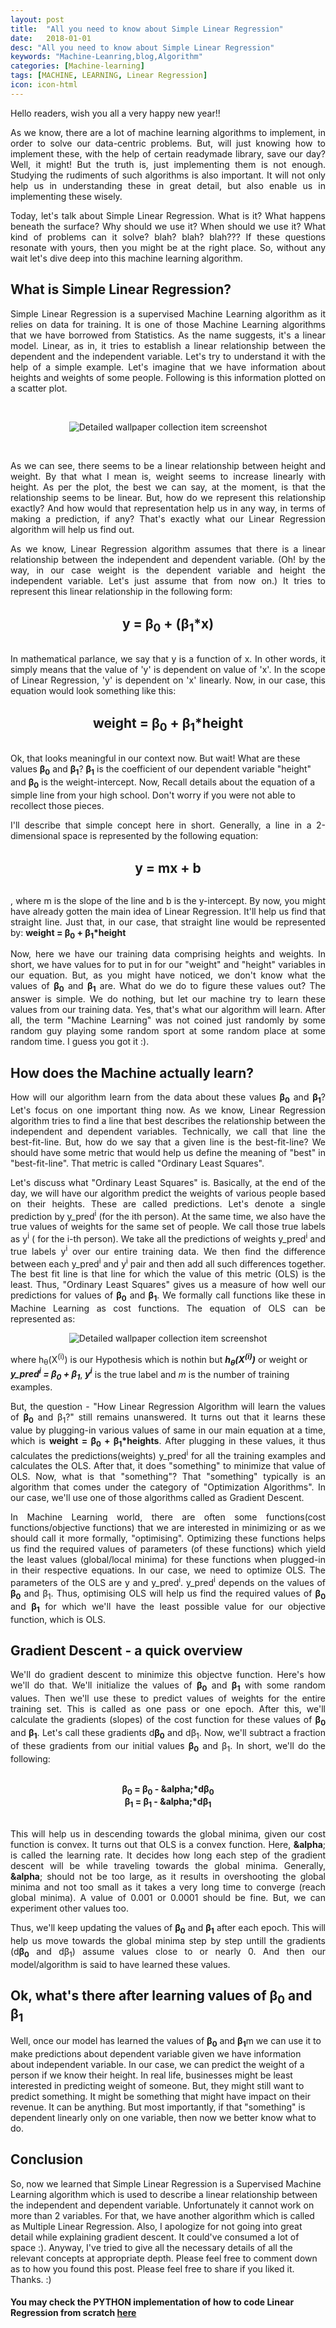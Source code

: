 ```yaml
---
layout: post
title:  "All you need to know about Simple Linear Regression"
date:   2018-01-01
desc: "All you need to know about Simple Linear Regression"
keywords: "Machine-Leanring,blog,Algorithm"
categories: [Machine-learning]
tags: [MACHINE, LEARNING, Linear Regression]
icon: icon-html
---
```


Hello readers, wish you all a very happy new year!!
<p align="justify">
As we know, there are a lot of machine learning algorithms to implement, in order to solve our data-centric problems. But, will just knowing how to implement these, with the help of certain readymade library, save our day? Well, it might! But the truth is, just implementing them is not enough. Studying the rudiments of such algorithms is also important. It will not only help us in understanding these in great detail, but also enable us in implementing these wisely.
</p>

<p align="justify">
Today, let's talk about Simple Linear Regression. What is it? What happens beneath the surface? Why should we use it? When should we use it? What kind of problems can it solve? blah? blah? blah??? If these questions resonate with yours, then you might be at the right place. So, without any wait let's dive deep into this machine learning algorithm.
</p>

## What is Simple Linear Regression?
<p align="justify">
Simple Linear Regression is a supervised Machine Learning algorithm as it relies on data for training. It is one of those Machine Learning algorithms that we have borrowed from Statistics.  As the name suggests, it's a linear model. Linear, as in, it tries to establish a linear relationship between the dependent and the independent variable. Let's try to understand it with the help of a simple example. Let's imagine that we have information about heights and weights of some people. Following is this information plotted on a scatter plot.
</p>

<br>
<p align="center">
  <img alt="Detailed wallpaper collection item screenshot" title="Height vs Weight"  src="/static/assets/img/posts/LinearRegressionScatterPlot.JPG">
</p>
<br>

<p align="justify">
As we can see, there seems to be a linear relationship between height and weight. By that what I mean is, weight seems to increase linearly with height. As per the plot, the best we can say, at the moment, is that the relationship seems to be linear. But, how do we represent this relationship exactly? And how would that representation help us in any way, in terms of making a prediction, if any? That's exactly what our Linear Regression algorithm will help us find out.
</p>

<p align="justify">
As we know, Linear Regression algorithm assumes that there is a linear relationship between the independent and dependent variable. (Oh! by the way, in our case weight is the dependent variable and height the independent variable. Let's just assume that from now on.) It tries to represent this linear relationship in the following form:
</p>

<br>
<div style="font-size: 150%; font-weight: bold; ">
<center>y = <b>&beta;<sub>0</sub></b> + (&beta;<sub>1</sub>*x)</center>
</div>
<br>

<p align="justify">
In mathematical parlance, we say that y is a function of x. In other words, it simply means that the value of 'y' is dependent on value of 'x'. In the scope of Linear Regression, 'y' is dependent on 'x' linearly. Now, in our case, this equation would look something like this:
</p>	

<br>
<div style="font-size: 150%; font-weight: bold; ">
<center>weight = <b>&beta;<sub>0</sub></b> + &beta;<sub>1</sub>*height</center>
</div>
<br>

<p>
Ok, that looks meaningful in our context now. But wait! What are these values <b>&beta;<sub>0</sub></b> and <b>&beta;<sub>1</sub></b>? <b>&beta;<sub>1</sub></b> is the coefficient of our dependent variable "height" and <b>&beta;<sub>0</sub></b> is the weight-intercept. Now, Recall details about the equation of a simple line from your high school. Don't worry if you were not able to recollect those pieces. 
</p>

<p align="justify">
I'll describe that simple concept here in short. Generally, a line in a 2-dimensional space is represented by the following equation:
</p>

<br>
<div style="font-size: 150%; font-weight: bold; ">
<center>y = mx + b</center>
</div>
<br>

<p align="justify">
, where m is the slope of the line and b is the y-intercept.
By now, you might have already gotten the main idea of Linear Regression. It'll help us find that straight line. Just that, in our case, that straight line would be represented by: <b>weight = <b>&beta;<sub>0</sub></b> + &beta;<sub>1</sub>*height</b>
</p>

<p align="justify">
Now, here we have our training data comprising heights and weights. In short, we have values for to put in for our "weight" and "height" variables in our equation. But, as you might have noticed, we don't know what the values of <b>&beta;<sub>0</sub></b> and <b>&beta;<sub>1</sub></b> are. What do we do to figure these values out? The answer is simple. We do nothing, but let our machine try to learn these values from our training data. Yes, that's what our algorithm will learn. After all, the term "Machine Learning" was not coined just randomly by some random guy playing some random sport at some random place at some random time. I guess you got it :).
</p>

## How does the Machine actually learn?
<p align="justify">
How will our algorithm learn from the data about these values <b>&beta;<sub>0</sub></b> and <b>&beta;<sub>1</sub></b>? Let's focus on one important thing now. As we know, Linear Regression algorithm tries to find a line that best describes the relationship between the independent and dependent variables. Technically, we call that line the best-fit-line. But, how do we say that a given line is the best-fit-line? We should have some metric that would help us define the meaning of "best" in "best-fit-line". That metric is called "Ordinary Least Squares". 
</p>
<p align="justify">
Let's discuss what "Ordinary Least Squares" is. Basically, at the end of the day, we will have our algorithm predict the weights of various people based on their heights. These are called predictions. Let's denote a single prediction by y_pred<sup>i</sup> (for the ith person). At the same time, we also have the true values of weights for the same set of people. We call those true labels as y<sup>i</sup> ( for the i-th person). We take all the predictions of weights y_pred<sup>i</sup> and true labels y<sup>i</sup> over our entire training data. We then find the difference between each y_pred<sup>i</sup> and y<sup>i</sup> pair and then add all such differences together. The best fit line is that line for which the value of this metric (OLS) is the least. Thus, "Ordinary Least Squares" gives us a measure of how well our predictions for values of <b>&beta;<sub>0</sub></b> and <b>&beta;<sub>1</sub></b>. We formally call functions like these in Machine Learning as cost functions. The equation of OLS can be represented as:
</p>

<p align="center">
  <img alt="Detailed wallpaper collection item screenshot" title="Cost Function"  src="/static/assets/img/posts/LinearRegressionCostFunction.JPG">
</p>

<p>
where h<sub>θ</sub>(X<sup>(i)</sup>) is our Hypothesis which is nothin but <i><b>h<sub>θ</sub>(X<sup>(i)</sup>)</b></i> or weight or <i><b>y_pred<sup>i</sup> = &beta;<sub>0</sub> + &beta;<sub>1</sub></b></i>, <i><b>y<sup>i</sup></b></i> is the true label and <i>m</i> is the number of training examples.
</p>
<p align="justify">
But, the question - "How Linear Regression Algorithm will learn the values of <b>&beta;<sub>0</sub></b> and &beta;<sub>1</sub>?" still remains unanswered. It turns out that it learns these value by plugging-in various values of same in our main equation at a time, which is <b>weight = <b>&beta;<sub>0</sub></b> + &beta;<sub>1</sub>*heights</b>. After plugging in these values, it thus calculates the predictions(weights) y_pred<sup>i</sup> for all the training examples and calculates the OLS. After that, it does "something" to minimize that value of OLS. Now, what is that "something"? That "something" typically is an algorithm that comes under the category of "Optimization Algorithms". In our case, we'll use one of those algorithms called as Gradient Descent.
</p>
<p align="justify">
In Machine Learning world, there are often some functions(cost functions/objective functions) that we are interested in minimizing or as we should call it more formally, "optimising". Optimizing these functions helps us find the required values of parameters (of these functions) which yield the least values (global/local minima) for these functions when plugged-in in their respective equations. In our case, we need to optimize OLS. The parameters of the OLS are y and y_pred<sup>i</sup>. y_pred<sup>i</sup> depends on the values of <b>&beta;<sub>0</sub></b> and &beta;<sub>1</sub>. Thus, optimising OLS will help us find the required values of <b>&beta;<sub>0</sub></b> and <b>&beta;<sub>1</sub></b> for which we'll have the least possible value for our objective function, which is OLS. 
</p>

## Gradient Descent - a quick overview
<p align="justify">
We'll do gradient descent to minimize this objectve function. Here's how we'll do that. We'll initialize the values of  <b>&beta;<sub>0</sub></b> and <b>&beta;<sub>1</sub></b> with some random values. Then we'll use these to predict values of weights for the entire training set. This is called as one pass or one epoch. After this, we'll calculate the gradients (slopes) of the cost function for these values of <b>&beta;<sub>0</sub></b> and <b>&beta;<sub>1</sub></b>. Let's call these gradients d<b>&beta;<sub>0</sub></b> and d&beta;<sub>1</sub>. Now, we'll subtract a fraction of these gradients from our initial values <b>&beta;<sub>0</sub></b> and &beta;<sub>1</sub>.  In short, we'll do the following:
</p>

<br>
<div style="font-size: 100%; font-weight: bold; ">
<center>&beta;<sub>0</sub> = <b>&beta;<sub>0</sub></b> - <b>&alpha</b>;*d&beta;<sub>0</sub></center>
</div>
<div style="font-size: 100%; font-weight: bold; ">	
<center>&beta;<sub>1</sub> = <b>&beta;<sub>1</sub></b> - <b>&alpha</b>;*d&beta;<sub>1</sub></center>
</div>
<br>

<p align="justify">
This will help us in descending towards the global minima, given our cost function is convex. It turns out that OLS is a convex function. Here, <b>&alpha</b>; is called the learning rate. It decides how long each step of the gradient descent will be while traveling towards the global minima. Generally, <b>&alpha</b>; should not be too large, as it results in overshooting the global minima and not too small as it takes a very long time to converge (reach global minima). A value of 0.001 or 0.0001 should be fine. But, we can experiment other values too.
</p>

<p align="justify">
Thus, we'll keep updating the values of <b>&beta;<sub>0</sub></b> and <b>&beta;<sub>1</sub></b> after each epoch. This will help us move towards the global minima step by step untill the gradients (d<b>&beta;<sub>0</sub></b> and d&beta;<sub>1</sub>) assume values close to or nearly 0. And then our model/algorithm is said to have learned these values.
</p>

## Ok, what's there after learning values of &beta;<sub>0</sub> and &beta;<sub>1</sub>
<p>
Well, once our model has learned the values of <b>&beta;<sub>0</sub></b> and <b>&beta;<sub>1</sub></b>m we can use it to make predictions about dependent variable given we have information about independent variable. In our case, we can predict the weight of a person if we know their height. In real life, businesses might be least interested in predicting weight of someone. But, they might still want to predict something. It might be something that might have impact on their revenue. It can be anything. But most importantly, if that "something" is dependent linearly only on one variable, then now we better know what to do.
</p>


## Conclusion
<p>So, now we learned that Simple Linear Regression is a Supervised Machine Learning algorithm which is used to describe a linear relationship between the independent and dependent variable. Unfortunately it cannot work on more than 2 variables. For that, we have another algorithm which is called as Multiple Linear Regression. Also, I apologize for not going into great detail while explaining gradient descent. It could've consumed a lot of space :).  Anyway, I've tried to give all the necessary details of all the relevant concepts at appropriate depth. Please feel free to comment down as to how you found this post. Please feel free to share if you liked it. Thanks. :)</p>

#### You may check the PYTHON implementation of how to code Linear Regression from scratch [here](https://github.com/PrashantShivajiBhapkar/Machine-Learning-Algorithms-from-Scratch/blob/master/LinearRegression.py)